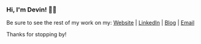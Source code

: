 ### Hi, I'm Devin! 👋🏼

Be sure to see the rest of my work on my: [Website](https://devindavis5.github.io/) | [LinkedIn](https://www.linkedin.com/in/devinrdavis) | [Blog](https://devindavisdev.medium.com/) | [Email](mailto:devinrsanford@gmail.com)

Thanks for stopping by!

